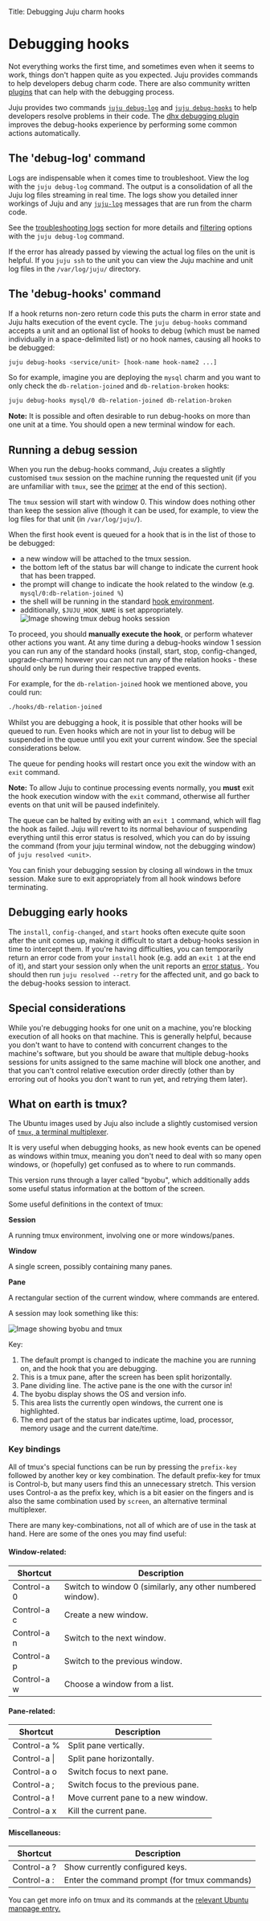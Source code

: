 Title: Debugging Juju charm hooks

# Debugging hooks

Not everything works the first time, and sometimes even when it seems to work,
things don't happen quite as you expected. Juju provides commands to help
developers debug charm code. There are also community written
[plugins](https://github.com/juju/plugins) that can help with the debugging
process.

Juju provides two commands [`juju debug-log`](#the-'debug-log'-command) and
[`juju debug-hooks`](#the-'debug-hooks'-command) to help developers resolve
problems in their code.  The [dhx debugging plugin](./developer-debug-dhx.html)
improves the debug-hooks experience by performing some common actions
automatically.

## The 'debug-log' command

Logs are indispensable when it comes time to troubleshoot. View the log with
the `juju debug-log` command. The output is a consolidation of all the Juju log
files streaming in real time.  The logs show you detailed inner workings of Juju
and any [`juju-log`](./reference-hook-tools.html#juju-log) messages that are
run from the charm code.

See the [troubleshooting
logs](./troubleshooting-logs.html#the-debug-log-command) section for more
details and [filtering](./troubleshooting-logs.html#advanced-filtering) options
with the `juju debug-log` command.

If the error has already passed by viewing the actual log files on the unit is
helpful.  If you `juju ssh` to the unit you can view the Juju machine and unit
log files in the `/var/log/juju/` directory.

##  The 'debug-hooks' command

If a hook returns non-zero return code this puts the charm in error state and
Juju halts execution of the event cycle.  The `juju debug-hooks` command accepts
a unit and an optional list of hooks to debug (which must be named individually
in a space-delimited list) or no hook names, causing all hooks to be debugged:  

```bash
juju debug-hooks <service/unit> [hook-name hook-name2 ...]
```

So for example, imagine you are deploying the `mysql` charm and you want to only
check the `db-relation-joined` and `db-relation-broken` hooks:

```bash
juju debug-hooks mysql/0 db-relation-joined db-relation-broken
```

**Note:** It is possible and often desirable to run debug-hooks on more than
one unit at a time. You should open a new terminal window for each.

## Running a debug session

When you run the debug-hooks command, Juju creates a slightly customised `tmux`
session on the machine running the requested unit (if you are unfamiliar with
`tmux`, see the [primer](#what-on-earth-is-tmux?) at the end of this section).

The `tmux` session will start with window 0. This window does nothing other than
keep the session alive (though it can be used, for example, to view the log
files for that unit (in `/var/log/juju/`).

When the first hook event is queued for a hook that is in the list of those to
be debugged:

  - a new window will be attached to the tmux session.
  - the bottom left of the status bar will change to indicate the current hook
that has been trapped.
  - the prompt will change to indicate the hook related to the window (e.g.
`mysql/0:db-relation-joined %`)
  - the shell will be running in the standard [hook
environment](./authors-hook-environment.html).
  - additionally, `$JUJU_HOOK_NAME` is set appropriately.
  ![Image showing tmux debug hooks session](./media/authors-hook-debug-1.png)

To proceed, you should **manually execute the hook**, or perform whatever other
actions you want. At any time during a debug-hooks window 1 session you can run
any of the standard hooks (install, start, stop, config-changed, upgrade-charm)
however you can not run any of the relation hooks - these should only be run
during their respective trapped events.

For example, for the `db-relation-joined` hook we mentioned above, you could
run:

```bash
./hooks/db-relation-joined
```

Whilst you are debugging a hook, it is possible that other hooks will be queued
to run. Even hooks which are not in your list to debug will be suspended in the
queue until you exit your current window. See the  special considerations below.

The queue for pending hooks will restart once you exit the window with an `exit`
command.

**Note:** To allow Juju to continue processing events normally, you **must**
exit the hook execution window with the `exit` command, otherwise all further
events on that unit will be paused indefinitely.

The queue can be halted by exiting with an `exit 1` command, which will flag the
hook as failed. Juju will revert to its normal behaviour of suspending
everything until this error status is resolved, which you can do by issuing the
command (from your juju terminal window, not the debugging window) of
`juju resolved <unit>`.

You can finish your debugging session by closing all windows in the tmux
session. Make sure to exit appropriately from all hook windows before
terminating.

## Debugging early hooks

The `install`, `config-changed`, and `start` hooks often execute quite soon
after the unit comes up, making it difficult to start a debug-hooks session in
time to intercept them. If you're having difficulties, you can temporarily
return an error code from your `install` hook (e.g. add an `exit 1` at the end
of it), and start your session only when the unit reports an [error status
](./authors-hook-errors.html). You should then run `juju resolved --retry` for
the affected unit, and go back to the debug-hooks session to interact.


## Special considerations

While you're debugging hooks for one unit on a machine, you're blocking
execution of all hooks on that machine. This is generally helpful, because you
don't want to have to contend with concurrent changes to the machine's software,
but you should be aware that multiple debug-hooks sessions for units assigned to
the same machine will block one another, and that you can't control relative
execution order directly (other than by erroring out of hooks you don't want to
run yet, and retrying them later).


## What on earth is tmux?

The Ubuntu images used by Juju also include a slightly customised version of
[`tmux`, a terminal multiplexer](https://en.wikipedia.org/wiki/Tmux).

It is very useful when debugging hooks, as new hook events can be opened as
windows within tmux, meaning you don't need to deal with so many open windows,
or (hopefully) get confused as to where to run commands.

This version runs through a layer called "byobu", which additionally adds some
useful status information at the bottom of the screen.

Some useful definitions in the context of tmux:

**Session**

  A running tmux environment, involving one or more windows/panes.

**Window**

  A single screen, possibly containing many panes.

**Pane**

  A rectangular section of the current window, where commands are entered.

A session may look something like this:

![Image showing byobu and tmux ](./media/tmux-annotation.png)

Key:

  1. The default prompt is changed to indicate the machine you are running on,
and the hook that you are debugging.
  2. This is a tmux pane, after the screen has been split horizontally.
  3. Pane dividing line. The active pane is the one with the cursor in!
  4. The byobu display shows the OS and version info.
  5. This area lists the currently open windows, the current one is highlighted.
  6. The end part of the status bar indicates uptime, load, processor, memory
usage and the current date/time.

### Key bindings

All of tmux's special functions can be run by pressing the `prefix-key` followed
by another key or key combination. The default prefix-key for tmux is Control-b,
but many users find this an unnecessary stretch. This version uses Control-a as
the prefix key, which is a bit easier on the fingers and is also the same
combination used by `screen`, an alternative terminal multiplexer.

There are many key-combinations, not all of which are of use in the task at
hand. Here are some of the ones you may find useful:

#### Window-related:

| Shortcut | Description |
| -------- | -------- |
| Control-a 0 | Switch to window 0 (similarly, any other numbered window). |
| Control-a c | Create a new window. |
| Control-a n | Switch to the next window. |
| Control-a p | Switch to the previous window. |
| Control-a w | Choose a window from a list. |

#### Pane-related:

| Shortcut | Description |
| -------- | -------- |
| Control-a % | Split pane vertically. |
| Control-a &#124; | Split pane horizontally. |
| Control-a o | Switch focus to next pane. |
| Control-a ; | Switch focus to the previous pane. |
| Control-a ! | Move current pane to a new window. |
| Control-a x | Kill the current pane. |

#### Miscellaneous:

| Shortcut | Description |
| -------- | -------- |
| Control-a ? | Show currently configured keys. |
| Control-a : | Enter the command prompt (for tmux commands) |

You can get more info on tmux and its commands at the [relevant Ubuntu manpage
entry.](http://manpages.ubuntu.com/manpages/trusty/man1/tmux.1.html)
